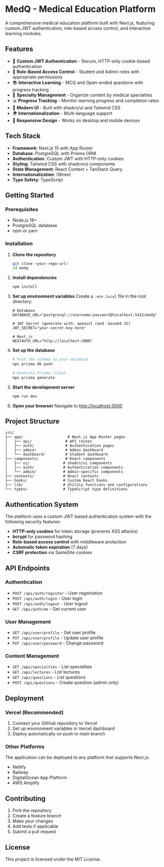 # MedQ - Medical Education Platform

A comprehensive medical education platform built with Next.js, featuring custom JWT authentication, role-based access control, and interactive learning modules.

## Features

- 🔐 **Custom JWT Authentication** - Secure, HTTP-only cookie-based authentication
- 👥 **Role-Based Access Control** - Student and Admin roles with appropriate permissions
- 📚 **Interactive Learning** - MCQ and Open-ended questions with progress tracking
- 🎯 **Specialty Management** - Organize content by medical specialties
- 📊 **Progress Tracking** - Monitor learning progress and completion rates
- 🎨 **Modern UI** - Built with shadcn/ui and Tailwind CSS
- 🌍 **Internationalization** - Multi-language support
- 📱 **Responsive Design** - Works on desktop and mobile devices

## Tech Stack

- **Framework**: Next.js 15 with App Router
- **Database**: PostgreSQL with Prisma ORM
- **Authentication**: Custom JWT with HTTP-only cookies
- **Styling**: Tailwind CSS with shadcn/ui components
- **State Management**: React Context + TanStack Query
- **Internationalization**: i18next
- **Type Safety**: TypeScript

## Getting Started

### Prerequisites

- Node.js 18+ 
- PostgreSQL database
- npm or yarn

### Installation

1. **Clone the repository**
   ```bash
   git clone <your-repo-url>
   cd medq
   ```

2. **Install dependencies**
   ```bash
   npm install
   ```

3. **Set up environment variables**
   Create a `.env.local` file in the root directory:
   ```env
   # Database
   DATABASE_URL="postgresql://username:password@localhost:5432/medq"
   
   # JWT Secret (generate with: openssl rand -base64 32)
   JWT_SECRET="your-secret-key-here"
   
   # Next.js
   NEXTAUTH_URL="http://localhost:3000"
   ```

4. **Set up the database**
   ```bash
   # Push the schema to your database
   npx prisma db push
   
   # Generate Prisma client
   npx prisma generate
   ```

5. **Start the development server**
   ```bash
   npm run dev
   ```

6. **Open your browser**
   Navigate to [http://localhost:3000](http://localhost:3000)

## Project Structure

```
src/
├── app/                    # Next.js App Router pages
│   ├── api/               # API routes
│   ├── auth/              # Authentication pages
│   ├── admin/             # Admin dashboard
│   └── dashboard/         # Student dashboard
├── components/            # React components
│   ├── ui/               # shadcn/ui components
│   ├── auth/             # Authentication components
│   └── admin/            # Admin-specific components
├── contexts/             # React contexts
├── hooks/                # Custom React hooks
├── lib/                  # Utility functions and configurations
└── types/                # TypeScript type definitions
```

## Authentication System

The platform uses a custom JWT-based authentication system with the following security features:

- **HTTP-only cookies** for token storage (prevents XSS attacks)
- **bcrypt** for password hashing
- **Role-based access control** with middleware protection
- **Automatic token expiration** (7 days)
- **CSRF protection** via SameSite cookies

## API Endpoints

### Authentication
- `POST /api/auth/register` - User registration
- `POST /api/auth/login` - User login
- `POST /api/auth/logout` - User logout
- `GET /api/auth/me` - Get current user

### User Management
- `GET /api/user/profile` - Get user profile
- `PUT /api/user/profile` - Update user profile
- `PUT /api/user/password` - Change password

### Content Management
- `GET /api/specialties` - List specialties
- `GET /api/lectures` - List lectures
- `GET /api/questions` - List questions
- `POST /api/questions` - Create question (admin only)

## Deployment

### Vercel (Recommended)
1. Connect your GitHub repository to Vercel
2. Set up environment variables in Vercel dashboard
3. Deploy automatically on push to main branch

### Other Platforms
The application can be deployed to any platform that supports Next.js:
- Netlify
- Railway
- DigitalOcean App Platform
- AWS Amplify

## Contributing

1. Fork the repository
2. Create a feature branch
3. Make your changes
4. Add tests if applicable
5. Submit a pull request

## License

This project is licensed under the MIT License.
